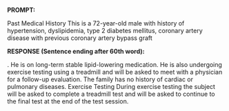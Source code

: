 **PROMPT:**

Past Medical History This is a 72-year-old male with history of hypertension, dyslipidemia, type 2 diabetes mellitus, coronary artery disease with previous coronary artery bypass graft

**RESPONSE (Sentence ending after 60th word):**

. He is on long-term stable lipid-lowering medication. He is also undergoing exercise testing using a treadmill and will be asked to meet with a physician for a follow-up evaluation. The family has no history of cardiac or pulmonary diseases. Exercise Testing During exercise testing the subject will be asked to complete a treadmill test and will be asked to continue to the final test at the end of the test session. 